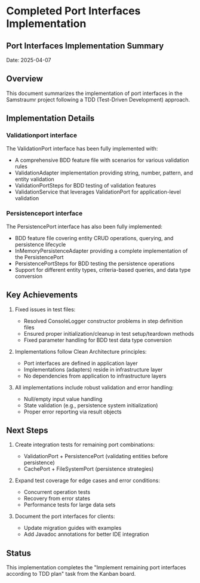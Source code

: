 # Completed Port Interfaces Implementation

## Port Interfaces Implementation Summary

Date: 2025-04-07

## Overview

This document summarizes the implementation of port interfaces in the Samstraumr project following a TDD (Test-Driven Development) approach.

## Implementation Details

### Validationport interface

The ValidationPort interface has been fully implemented with:

- A comprehensive BDD feature file with scenarios for various validation rules
- ValidationAdapter implementation providing string, number, pattern, and entity validation
- ValidationPortSteps for BDD testing of validation features
- ValidationService that leverages ValidationPort for application-level validation

### Persistenceport interface

The PersistencePort interface has also been fully implemented:

- BDD feature file covering entity CRUD operations, querying, and persistence lifecycle
- InMemoryPersistenceAdapter providing a complete implementation of the PersistencePort
- PersistencePortSteps for BDD testing the persistence operations
- Support for different entity types, criteria-based queries, and data type conversion

## Key Achievements

1. Fixed issues in test files:
   - Resolved ConsoleLogger constructor problems in step definition files
   - Ensured proper initialization/cleanup in test setup/teardown methods
   - Fixed parameter handling for BDD test data type conversion

2. Implementations follow Clean Architecture principles:
   - Port interfaces are defined in application layer
   - Implementations (adapters) reside in infrastructure layer
   - No dependencies from application to infrastructure layers

3. All implementations include robust validation and error handling:
   - Null/empty input value handling
   - State validation (e.g., persistence system initialization)
   - Proper error reporting via result objects

## Next Steps

1. Create integration tests for remaining port combinations:
   - ValidationPort + PersistencePort (validating entities before persistence)
   - CachePort + FileSystemPort (persistence strategies)

2. Expand test coverage for edge cases and error conditions:
   - Concurrent operation tests
   - Recovery from error states
   - Performance tests for large data sets

3. Document the port interfaces for clients:
   - Update migration guides with examples
   - Add Javadoc annotations for better IDE integration

## Status

This implementation completes the "Implement remaining port interfaces according to TDD plan" task from the Kanban board.

